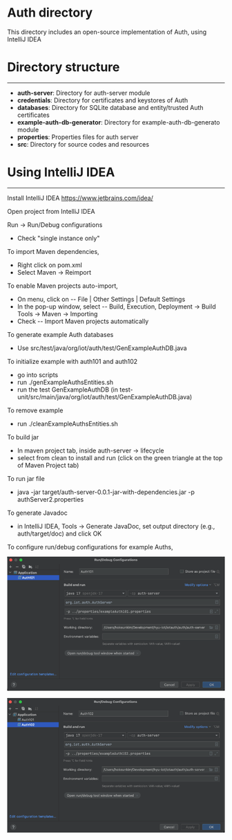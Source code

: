 # Auth directory

This directory includes an open-source implementation of Auth, using IntelliJ IDEA

# Directory structure
---
- **auth-server**: Directory for auth-server module
- **credentials**: Directory for certificates and keystores of Auth
- **databases**: Directory for SQLite database and entity/trusted Auth certificates
- **example-auth-db-generator**: Directory for example-auth-db-generato module
- **properties**: Properties files for auth server
- **src**: Directory for source codes and resources

# Using IntelliJ IDEA
---
Install IntelliJ IDEA https://www.jetbrains.com/idea/

Open project from IntelliJ IDEA

Run -> Run/Debug configurations
- Check "single instance only"

To import Maven dependencies,
- Right click on pom.xml
- Select Maven -> Reimport

To enable Maven projects auto-import,
- On menu, click on
-- File | Other Settings | Default Settings
- In the pop-up window, select 
-- Build, Execution, Deployment -> Build Tools -> Maven -> Importing
- Check
-- Import Maven projects automatically

To generate example Auth databases
- Use src/test/java/org/iot/auth/test/GenExampleAuthDB.java

To initialize example with auth101 and auth102
- go into scripts
- run ./genExampleAuthsEntities.sh
- run the test GenExampleAuthDB (in test-unit/src/main/java/org/iot/auth/test/GenExampleAuthDB.java)

To remove example
- run ./cleanExampleAuthsEntities.sh

To build jar
- In maven project tab, inside auth-server -> lifecycle 
- select from clean to install and run (click on the green triangle at the top of Maven Project tab)

To run jar file
- java -jar target/auth-server-0.0.1-jar-with-dependencies.jar -p authServer2.properties

To generate Javadoc
- in IntelliJ IDEA, Tools -> Generate JavaDoc, set output directory (e.g., auth/target/doc) and click OK

To configure run/debug configurations for example Auths,

![Image of Auth101 Config](https://raw.githubusercontent.com/iotauth/iotauth/master/examples/figures/auth101_intellij_config.png)

![Image of Auth102 Config](https://raw.githubusercontent.com/iotauth/iotauth/master/examples/figures/auth102_intellij_config.png)

